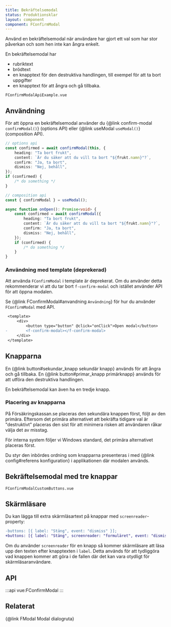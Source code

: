```yaml
---
title: Bekräftelsemodal
status: Produktionsklar
layout: component
component: FConfirmModal
---
```


Använd en bekräftelsemodal när användare har gjort ett val som har stor påverkan och som hen inte kan ångra enkelt.

En bekräftelsemodal har

- rubriktext
- brödtext
- en knapptext för den destruktiva handlingen, till exempel för att ta bort uppgifter
- en knapptext för att ångra och gå tillbaka.

```import
FConfirmModalApiExample.vue
```

## Användning

För att öppna en bekräftelsemodal använder du {@link confirm-modal `confirmModal()`} (options API) eller {@link useModal `useModal()`} (composition API).

```ts
// options api
const confirmed = await confirmModal(this, {
    heading: "Ta bort frukt",
    content: `Är du säker att du vill ta bort "${frukt.namn}"?`,
    confirm: "Ja, ta bort",
    dismiss: "Nej, behåll",
});
if (confirmed) {
    /* do something */
}

// composition api
const { confirmModal } = useModal();

async function onOpen(): Promise<void> {
    const confirmed = await confirmModal({
        heading: "Ta bort frukt",
        content: `Är du säker att du vill ta bort "${frukt.namn}"?`,
        confirm: "Ja, ta bort",
        dismiss: "Nej, behåll",
    });
    if (confirmed) {
        /* do something */
    }
}
```

### Användning med template (deprekerad)

Att använda `FConfirmModal` i template är deprekerat.
Om du använder detta rekommenderar vi att du tar bort `f-confirm-modal` och istället använder API för att öppna modalen.

Se {@link FConfirmModal#anvandning `Användning`} för hur du använder `FConfirmModal` med API.

```diff
 <template>
     <div>
         <button type="button" @click="onClick">Open modal</button>
-        <f-confirm-modal></f-confirm-modal>
     </div>
 </template>
```

## Knapparna

En {@link button#sekundar_knapp sekundär knapp} används för att ångra och gå tillbaka.
En {@link button#primar_knapp primärknapp} används för att utföra den destruktiva handlingen.

En bekräftelsemodal kan även ha en tredje knapp.

### Placering av knapparna

På Försäkringskassan.se placeras den sekundära knappen först, följt av den primära. Eftersom det primära alternativet att bekräfta tidigare val är "destruktivt" placeras den sist för att minimera risken att användaren råkar välja det av misstag.

För interna system följer vi Windows standard, det primära alternativet placeras först.

Du styr den inbördes ordning som knapparna presenteras i med {@link config#referens konfiguration} i applikationen där modalen används.

## Bekräftelsemodal med tre knappar

```import
FConfirmModalCustomButtons.vue
```

## Skärmläsare

Du kan lägga till extra skärmläsartext på knappar med `screenreader`-property:

```diff
-buttons: [{ label: "Stäng", event: "dismiss" }];
+buttons: [{ label: "Stäng", screenreader: "formuläret", event: "dismiss" }];
```

Om du använder `screenreader` för en knapp så kommer skärmläsare att läsa upp den texten efter knapptexten i `label`. Detta används för att tydliggöra vad knappen kommer att göra i de fallen där det kan vara otydligt för skärmläsaranvändare.

## API

:::api
vue:FConfirmModal
:::

## Relaterat

{@link FModal Modal dialogruta}
